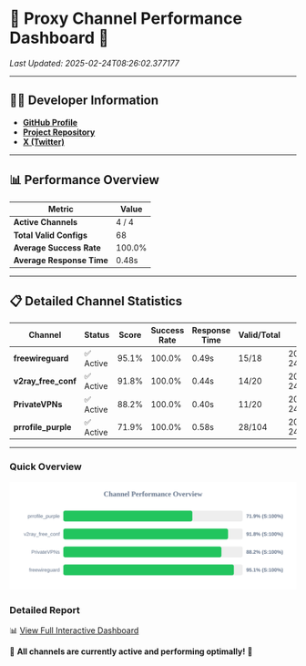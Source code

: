 # 🌟 Proxy Channel Performance Dashboard 🌟

_Last Updated: 2025-02-24T08:26:02.377177_

---

## 👩‍💻 Developer Information

- **[GitHub Profile](https://github.com/4n0nymou3)**  
- **[Project Repository](https://github.com/4n0nymou3/multi-proxy-config-fetcher)**  
- **[X (Twitter)](https://x.com/4n0nymou3)**  

---

## 📊 Performance Overview

| Metric                | Value       |
|-----------------------|-------------|
| **Active Channels**   | 4 / 4       |
| **Total Valid Configs** | 68          |
| **Average Success Rate** | 100.0%      |
| **Average Response Time** | 0.48s       |

---

## 📋 Detailed Channel Statistics

| Channel          | Status     | Score  | Success Rate | Response Time | Valid/Total | Last Success               |
|------------------|------------|--------|--------------|---------------|-------------|----------------------------|
| **freewireguard**  | ✅ Active  | 95.1%  | 100.0% | 0.49s         | 15/18       | 2025-02-24T08:26:02.375398 |
| **v2ray_free_conf**  | ✅ Active  | 91.8%  | 100.0% | 0.44s         | 14/20       | 2025-02-24T08:26:01.426021 |
| **PrivateVPNs**  | ✅ Active  | 88.2%  | 100.0% | 0.40s         | 11/20       | 2025-02-24T08:26:01.856477 |
| **prrofile_purple**  | ✅ Active  | 71.9%  | 100.0% | 0.58s         | 28/104       | 2025-02-24T08:26:00.917796 |

---

### Quick Overview
<div align="center">
  <a href="https://raw.githubusercontent.com/nullluser/NullRepo/refs/heads/main/assets/channel_stats_chart.svg">
    <img src="https://raw.githubusercontent.com/nullluser/NullRepo/refs/heads/main/assets/channel_stats_chart.svg" alt="Source Performance Statistics" width="800">
  </a>
</div>

### Detailed Report
📊 [View Full Interactive Dashboard](https://htmlpreview.github.io/?https://github.com/nullluser/NullRepo/blob/main/assets/performance_report.html)

🎉 **All channels are currently active and performing optimally!** 🎉
